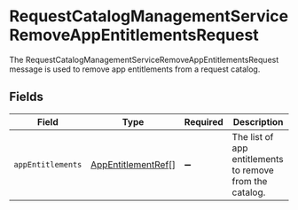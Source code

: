 # RequestCatalogManagementServiceRemoveAppEntitlementsRequest

The RequestCatalogManagementServiceRemoveAppEntitlementsRequest message is used to remove app entitlements from a request catalog.


## Fields

| Field                                                           | Type                                                            | Required                                                        | Description                                                     |
| --------------------------------------------------------------- | --------------------------------------------------------------- | --------------------------------------------------------------- | --------------------------------------------------------------- |
| `appEntitlements`                                               | [AppEntitlementRef](../../models/shared/appentitlementref.md)[] | :heavy_minus_sign:                                              | The list of app entitlements to remove from the catalog.        |
